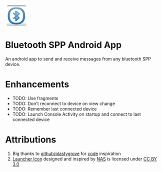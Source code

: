 ![Console](https://raw.githubusercontent.com/outofjungle/BluetoothSPP/master/app/src/main/res/drawable-hdpi/ic_launcher.png)
# Bluetooth SPP Android App

An android app to send and receive messages from any bluetooth SPP device. 

# Enhancements

* TODO: Use fragments
* TODO: Don't reconnect to device on view change
* TODO: Remember last connected device
* TODO: Launch Console Activity on startup and connect to last connected device

# Attributions
1. Big thanks to [github/plastygrove](https://github.com/plastygrove) for [code](https://github.com/plastygrove/BlueSerial) inspiration
2. [Launcher Icon](http://thenounproject.com/term/bluetooth/55673/) designed and inspired by [NAS](http://thenounproject.com/nas.ztu/) is licensed under [CC BY 3.0](http://creativecommons.org/licenses/by/3.0/us/)
